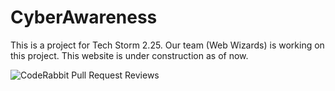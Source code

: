 # CyberAwareness
 
This is a project for Tech Storm 2.25. Our team (Web Wizards) is working on this project. This website is under construction as of now.

![CodeRabbit Pull Request Reviews](https://img.shields.io/coderabbit/prs/github/Pritam-OG/CyberAwareness?utm_source=oss&utm_medium=github&utm_campaign=Pritam-OG%2FCyberAwareness&labelColor=171717&color=FF570A&link=https%3A%2F%2Fcoderabbit.ai&label=CodeRabbit+Reviews)
